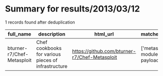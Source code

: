 
# Summary for results/2013/03/12
    
1 records found after deduplication

| full_name | description | html_url | matched_list | matched_count | pushed_at | size | stargazers_count | language | forks_count | vul_ids |
|----------------------------|-----------------------------------------------------|-----------------------------------------------|----------------------------------|-----------------|---------------------------|--------|--------------------|------------|---------------|-----------|
| bturner-r7/Chef-Metasploit | Chef cookbooks for various pieces of infrastructure | https://github.com/bturner-r7/Chef-Metasploit | ['metasploit module OR payload'] | 1 | 2013-03-12 03:30:51+00:00 | 53183 | 1 | Ruby | 18 | [] |
